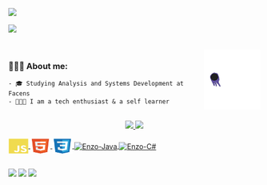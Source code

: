 ![](https://komarev.com/ghpvc/?username=your-github-limaenz&color=5b3786)

![](https://readme-typing-svg.herokuapp.com/?font=Press+Start+5P&color=ff6f9c&size=12&lines=Hello👋🏻,+Welcome+to+my+Github+page;+Im+Enzo+Lima,+Software+Developer)

<br/> 
 <img align="right" alt="Gengar-gif" src="https://github.com/limaenz/limaenz/blob/main/img/gengar.gif" height="120"/>

   <h3> 👨🏻‍💻 About me: </h3>
  
    - 🎓 Studying Analysis and Systems Development at Facens 
    - 👨🏻‍💻 I am a tech enthusiast & a self learner

<br/>

<div align="center">
  <a href="https://github.com/limaenz">
  <img height="180em" src="https://github-readme-stats.vercel.app/api?username=limaenz&show_icons=true&theme=dracula&include_all_commits=true&count_private=true"/>
  <img height="180em" src="https://github-readme-stats.vercel.app/api/top-langs/?username=limaenz&layout=compact&langs_count=7&theme=dracula"/>
</div>

<div style="display: inline_block"><br>
  <img align="center" alt="Enzo-Js" height="30" width="40" src="https://raw.githubusercontent.com/devicons/devicon/master/icons/javascript/javascript-plain.svg">
  <img align="center" alt="Enzo-HTML" height="30" width="40" src="https://raw.githubusercontent.com/devicons/devicon/master/icons/html5/html5-original.svg">
  <img align="center" alt="Enzo-CSS" height="30" width="40" src="https://raw.githubusercontent.com/devicons/devicon/master/icons/css3/css3-original.svg">
 <img align="center" alt="Enzo-Java" height="30" width="40" src="https://raw.githubusercontent.com/jmnote/z-icons/master/svg/java.svg">
 <img align="center" alt="Enzo-C#" height="30" width="40" src="https://raw.githubusercontent.com/jmnote/z-icons/master/svg/csharp.svg">

</div>
  
  ##
 
<div> 
  <a href="https://www.instagram.com/limaenz/" target="_blank"><img src="https://img.shields.io/badge/-Instagram-%23E4405F?style=for-the-badge&logo=instagram&logoColor=white" target="_blank"></a> 
  <a href = "mailto:enzolimafranca@gmail.com"><img src="https://img.shields.io/badge/-Gmail-%23333?style=for-the-badge&logo=gmail&logoColor=white" target="_blank"></a>
  <a href="https://www.linkedin.com/in/enzolima/" target="_blank"><img src="https://img.shields.io/badge/-LinkedIn-%230077B5?style=for-the-badge&logo=linkedin&logoColor=white" target="_blank"></a> 
 
</div>
